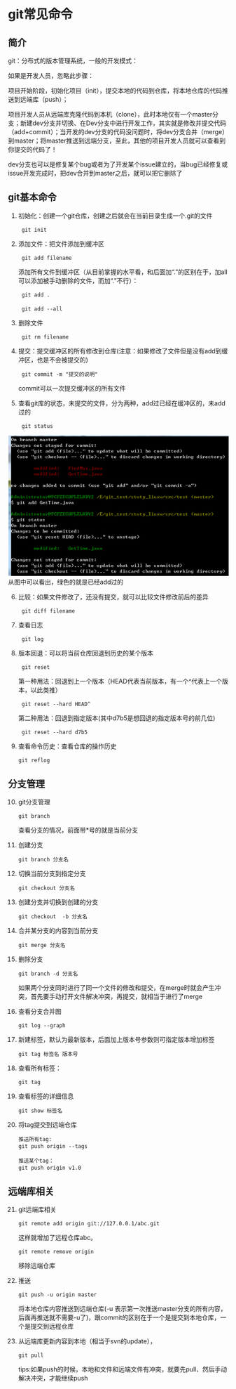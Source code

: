 #   git常见命令
##  简介
git：分布式的版本管理系统，一般的开发模式：

如果是开发人员，忽略此步骤：

项目开始阶段，初始化项目（init），提交本地的代码到仓库，将本地仓库的代码推送到远端库（push）；

项目开发人员从远端库克隆代码到本机（clone），此时本地仅有一个master分支；新建dev分支并切换、在Dev分支中进行开发工作，其实就是修改并提交代码（add+commit）；当开发的dev分支的代码没问题时，将dev分支合并（merge）到master；将master推送到远端分支，至此，其他的项目开发人员就可以查看到你提交的代码了！

dev分支也可以是修复某个bug或者为了开发某个issue建立的，当bug已经修复或issue开发完成时，把dev合并到master之后，就可以把它删除了

 

 

##  git基本命令

1. 初始化：创建一个git仓库，创建之后就会在当前目录生成一个.git的文件

        git init

 

2. 添加文件：把文件添加到缓冲区

        git add filename

    添加所有文件到缓冲区（从目前掌握的水平看，和后面加“.”的区别在于，加all可以添加被手动删除的文件，而加“.”不行）：

        git add .

        git add --all

3. 删除文件

        git rm filename

 

4. 提交：提交缓冲区的所有修改到仓库(注意：如果修改了文件但是没有add到缓冲区，也是不会被提交的)

        git commit -m "提交的说明"

    commit可以一次提交缓冲区的所有文件


5. 查看git库的状态，未提交的文件，分为两种，add过已经在缓冲区的，未add过的

        git status 
![avatar](6.png)
从图中可以看出，绿色的就是已经add过的

 

 

6. 比较：如果文件修改了，还没有提交，就可以比较文件修改前后的差异

        git diff filename 

 

7. 查看日志

        git log

 

8. 版本回退：可以将当前仓库回退到历史的某个版本

        git reset 

    第一种用法：回退到上一个版本（HEAD代表当前版本，有一个^代表上一个版本，以此类推）

        git reset --hard HEAD^

    第二种用法：回退到指定版本(其中d7b5是想回退的指定版本号的前几位)

        git reset --hard d7b5

 9. 查看命令历史：查看仓库的操作历史

        git reflog

## 分支管理

10. git分支管理

        git branch
    
    查看分支的情况，前面带*号的就是当前分支 

 

11. 创建分支

        git branch 分支名

 

12. 切换当前分支到指定分支

        git checkout 分支名

 

13. 创建分支并切换到创建的分支

        git checkout  -b 分支名

 

14. 合并某分支的内容到当前分支

        git merge 分支名

 

15. 删除分支
        
        git branch -d 分支名

    如果两个分支同时进行了同一个文件的修改和提交，在merge时就会产生冲突，首先要手动打开文件解决冲突，再提交，就相当于进行了merge


16. 查看分支合并图

        git log --graph

 

17. 新建标签，默认为最新版本，后面加上版本号参数则可指定版本增加标签

        git tag 标签名 版本号

 

18. 查看所有标签：

        git tag

 

19. 查看标签的详细信息

        git show 标签名

 

20. 将tag提交到远端仓库

        推送所有tag:
        git push origin --tags

        推送某个tag：
        git push origin v1.0 

##  远端库相关

21. git远端库相关

        git remote add origin git://127.0.0.1/abc.git 
        
    这样就增加了远程仓库abc。

        git remote remove origin
    移除远端仓库

 
22. 推送


        git push -u origin master

    将本地仓库内容推送到远端仓库(-u 表示第一次推送master分支的所有内容，后面再推送就不需要-u了)，跟commit的区别在于一个是提交到本地仓库，一个是提交到远程仓库

 

23. 从远端库更新内容到本地（相当于svn的update），

        git pull

    tips:如果push的时候，本地和文件和远端文件有冲突，就要先pull、然后手动解决冲突，才能继续push

 

